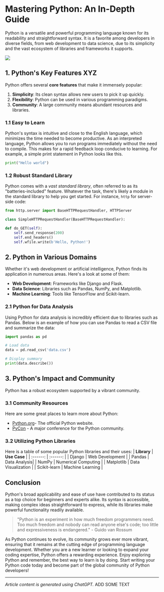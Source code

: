 # Mastering Python: An In-Depth Guide
Python is a versatile and powerful programming language known for its readability and straightforward syntax. It is a favorite among developers in diverse fields, from web development to data science, due to its simplicity and the vast ecosystem of libraries and frameworks it supports.

![](https://www.python.org/static/img/python-logo@2x.png)

## 1. Python's Key Features XYZ
Python offers several **core features** that make it immensely popular:
1. **Simplicity**: Its clean syntax allows new users to pick it up quickly.
2. **Flexibility**: Python can be used in various programming paradigms.
3. **Community**: A large community means abundant resources and libraries.

### 1.1 Easy to Learn
Python's syntax is intuitive and close to the English language, which minimizes the time needed to become productive. As an interpreted language, Python allows you to run programs immediately without the need to compile. This makes for a rapid feedback loop conducive to learning. For example, a simple print statement in Python looks like this.
```python
print("Hello world")
```
### 1.2 Robust Standard Library
Python comes with a *vast standard library*, often referred to as its "batteries-included" feature. Whatever the task, there's likely a module in the standard library to help you get started. For instance, ```http``` for server-side code:
```python
from http.server import BaseHTTPRequestHandler, HTTPServer

class SimpleHTTPRequestHandler(BaseHTTPRequestHandler):

def do_GET(self):
    self.send_response(200)
    self.end_headers()
    self.wfile.write(b'Hello, Python!')
```
## 2. Python in Various Domains
Whether it's web development or artificial intelligence, Python finds its application in numerous areas. Here's a look at some of them:
- **Web Development**: Frameworks like Django and Flask.
- **Data Science**: Libraries such as Pandas, NumPy, and Matplotlib.
- **Machine Learning**: Tools like TensorFlow and Scikit-learn.

### 2.1 Python for Data Analysis
Using Python for data analysis is incredibly efficient due to libraries such as Pandas. Below is an example of how you can use Pandas to read a CSV file and summarize the data:
```python
import pandas as pd

# Load data
data = pd.read_csv('data.csv')

# Display summary
print(data.describe())
```
## 3. Python's Impact and Community
Python has a robust ecosystem supported by a vibrant community.
### 3.1 Community Resources
Here are some great places to learn more about Python:
- [Python.org](https://www.python.org)- The official Python website.
- [PyCon](https://pycon.org) - A major conference for the Python community.
### 3.2 Utilizing Python Libraries
Here is a table of some popular Python libraries and their uses:
| **Library** | **Use Case** |
| :------: | :------: |
| Django | Web Development |
| Pandas | Data Analysis|
| NumPy | Numerical Computing |
| Matplotlib | Data Visualization |
| Scikit-learn | Machine Learning |
## Conclusion
Python's broad applicability and ease of use have contributed to its status as a top choice for beginners and experts alike. Its syntax is accessible, making complex ideas straightforward to express, while its libraries make powerful functionality readily available.
>"Python is an experiment in how much freedom programmers need. Too much freedom and nobody can read anyone else's code; too little and expressiveness is endangered." - Guido van Rossum

As Python continues to evolve, its community grows ever more vibrant, ensuring that it remains at the cutting edge of programming language development. Whether you are a new learner or looking to expand your coding expertise, Python offers a rewarding experience.
Enjoy exploring Python and remember, the best way to learn is by doing. Start writing your Python code today and become part of the global community of Python developers!
***
*Article content is generated using ChatGPT.*
ADD SOME TEXT
